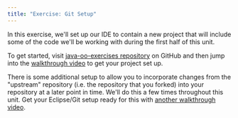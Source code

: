 ```yaml
---
title: "Exercise: Git Setup"
---
```


In this exercise, we'll set up our IDE to contain a new project that will include some of the code we'll be working with during the first half of this unit.

To get started, visit [java-oo-exercises repository][java-oo-exercises-repo] on GitHub and then jump into the [walkthrough video][git-walkthrough] to get your project set up.

There is some additional setup to allow you to incorporate changes from the "upstream" repository (i.e. the repository that you forked) into your repository at a later point in time. We'll do this a few times throughout this unit. Get your Eclipse/Git setup ready for this with [another walkthrough video][upstream-setup-walkthrough].

[java-oo-exercises-repo]: https://github.com/LaunchCodeEducation/java-oo-exercises
[git-walkthrough]: https://www.youtube.com/watch?v=HFMyESC0UTI
[upstream-setup-walkthrough]: https://www.youtube.com/watch?v=DEDa5qEOP4M
